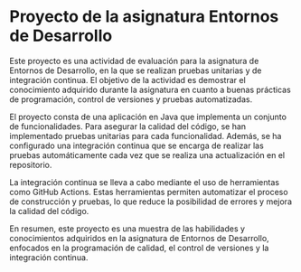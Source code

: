 # Proyecto de la asignatura Entornos de Desarrollo
Este proyecto es una actividad de evaluación para la asignatura de Entornos de Desarrollo, en la que se realizan pruebas unitarias y de integración continua. El objetivo de la actividad es demostrar el conocimiento adquirido durante la asignatura en cuanto a buenas prácticas de programación, control de versiones y pruebas automatizadas.

El proyecto consta de una aplicación en Java que implementa un conjunto de funcionalidades. Para asegurar la calidad del código, se han implementado pruebas unitarias para cada funcionalidad. Además, se ha configurado una integración continua que se encarga de realizar las pruebas automáticamente cada vez que se realiza una actualización en el repositorio.

La integración continua se lleva a cabo mediante el uso de herramientas como GitHub Actions. Estas herramientas permiten automatizar el proceso de construcción y pruebas, lo que reduce la posibilidad de errores y mejora la calidad del código.

En resumen, este proyecto es una muestra de las habilidades y conocimientos adquiridos en la asignatura de Entornos de Desarrollo, enfocados en la programación de calidad, el control de versiones y la integración continua.

